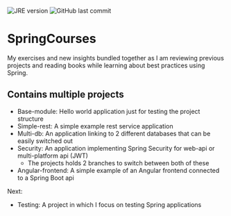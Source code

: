 ![JRE version](https://img.shields.io/badge/JRE-11-blue)
![GitHub last commit](https://img.shields.io/github/last-commit/H3AR7B3A7/SpringCourses)

# SpringCourses
My exercises and new insights bundled together as I am reviewing previous projects and reading books while learning about best practices using Spring.

## Contains multiple projects

- Base-module: Hello world application just for testing the project structure
- Simple-rest: A simple example rest service application
- Multi-db: An application linking to 2 different databases that can be easily switched out
- Security: An application implementing Spring Security for web-api or multi-platform api (JWT)
    - The projects holds 2 branches to switch between both of these
- Angular-frontend: A simple example of an Angular frontend connected to a Spring Boot api
 
Next:
- Testing: A project in which I focus on testing Spring applications


